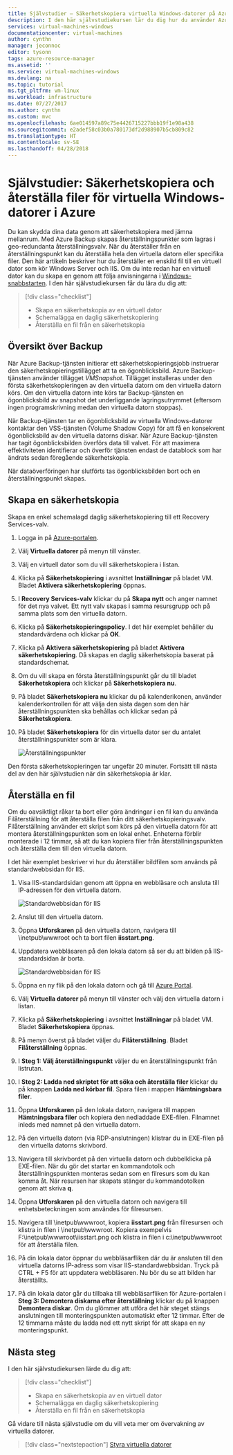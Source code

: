 ```yaml
---
title: Självstudier – Säkerhetskopiera virtuella Windows-datorer på Azure Portal | Microsoft Docs
description: I den här självstudiekursen lär du dig hur du använder Azure Portal för att skydda dina virtuella Windows-datorer med Azure Backup.
services: virtual-machines-windows
documentationcenter: virtual-machines
author: cynthn
manager: jeconnoc
editor: tysonn
tags: azure-resource-manager
ms.assetid: ''
ms.service: virtual-machines-windows
ms.devlang: na
ms.topic: tutorial
ms.tgt_pltfrm: vm-linux
ms.workload: infrastructure
ms.date: 07/27/2017
ms.author: cynthn
ms.custom: mvc
ms.openlocfilehash: 6ae014597a89c75e4426715227bbb19f1e98a438
ms.sourcegitcommit: e2adef58c03b0a780173df2d988907b5cb809c82
ms.translationtype: HT
ms.contentlocale: sv-SE
ms.lasthandoff: 04/28/2018
---
```

# <a name="tutorial-back-up-and-restore-files-for-windows-virtual-machines-in-azure"></a>Självstudier: Säkerhetskopiera och återställa filer för virtuella Windows-datorer i Azure

Du kan skydda dina data genom att säkerhetskopiera med jämna mellanrum. Med Azure Backup skapas återställningspunkter som lagras i geo-redundanta återställningsvalv. När du återställer från en återställningspunkt kan du återställa hela den virtuella datorn eller specifika filer. Den här artikeln beskriver hur du återställer en enskild fil till en virtuell dator som kör Windows Server och IIS. Om du inte redan har en virtuell dator kan du skapa en genom att följa anvisningarna i [Windows-snabbstarten](quick-create-portal.md). I den här självstudiekursen får du lära du dig att:

> [!div class="checklist"]
> * Skapa en säkerhetskopia av en virtuell dator
> * Schemalägga en daglig säkerhetskopiering
> * Återställa en fil från en säkerhetskopia

## <a name="backup-overview"></a>Översikt över Backup

När Azure Backup-tjänsten initierar ett säkerhetskopieringsjobb instruerar den säkerhetskopieringstillägget att ta en ögonblicksbild. Azure Backup-tjänsten använder tillägget _VMSnapshot_. Tillägget installeras under den första säkerhetskopieringen av den virtuella datorn om den virtuella datorn körs. Om den virtuella datorn inte körs tar Backup-tjänsten en ögonblicksbild av snapshot det underliggande lagringsutrymmet (eftersom ingen programskrivning medan den virtuella datorn stoppas).

När Backup-tjänsten tar en ögonblicksbild av virtuella Windows-datorer kontaktar den VSS-tjänsten (Volume Shadow Copy) för att få en konsekvent ögonblicksbild av den virtuella datorns diskar. När Azure Backup-tjänsten har tagit ögonblicksbilden överförs data till valvet. För att maximera effektiviteten identifierar och överför tjänsten endast de datablock som har ändrats sedan föregående säkerhetskopia.

När dataöverföringen har slutförts tas ögonblicksbilden bort och en återställningspunkt skapas.


## <a name="create-a-backup"></a>Skapa en säkerhetskopia
Skapa en enkel schemalagd daglig säkerhetskopiering till ett Recovery Services-valv. 

1. Logga in på [Azure-portalen](https://portal.azure.com/).
2. Välj **Virtuella datorer** på menyn till vänster. 
3. Välj en virtuell dator som du vill säkerhetskopiera i listan.
4. Klicka på **Säkerhetskopiering** i avsnittet **Inställningar** på bladet VM. Bladet **Aktivera säkerhetskopiering** öppnas.
5. I **Recovery Services-valv** klickar du på **Skapa nytt** och anger namnet för det nya valvet. Ett nytt valv skapas i samma resursgrupp och på samma plats som den virtuella datorn.
6. Klicka på **Säkerhetskopieringspolicy**. I det här exemplet behåller du standardvärdena och klickar på **OK**.
7. Klicka på **Aktivera säkerhetskopiering** på bladet **Aktivera säkerhetskopiering**. Då skapas en daglig säkerhetskopia baserat på standardschemat.
10. Om du vill skapa en första återställningspunkt går du till bladet **Säkerhetskopiera** och klickar på **Säkerhetskopiera nu**.
11. På bladet **Säkerhetskopiera nu** klickar du på kalenderikonen, använder kalenderkontrollen för att välja den sista dagen som den här återställningspunkten ska behållas och klickar sedan på **Säkerhetskopiera**.
12. På bladet **Säkerhetskopiera** för din virtuella dator ser du antalet återställningspunkter som är klara.

    ![Återställningspunkter](./media/tutorial-backup-vms/backup-complete.png)
    
Den första säkerhetskopieringen tar ungefär 20 minuter. Fortsätt till nästa del av den här självstudien när din säkerhetskopia är klar.

## <a name="recover-a-file"></a>Återställa en fil

Om du oavsiktligt råkar ta bort eller göra ändringar i en fil kan du använda Filåterställning för att återställa filen från ditt säkerhetskopieringsvalv. Filåterställning använder ett skript som körs på den virtuella datorn för att montera återställningspunkten som en lokal enhet. Enheterna förblir monterade i 12 timmar, så att du kan kopiera filer från återställningspunkten och återställa dem till den virtuella datorn.  

I det här exemplet beskriver vi hur du återställer bildfilen som används på standardwebbsidan för IIS. 

1. Visa IIS-standardsidan genom att öppna en webbläsare och ansluta till IP-adressen för den virtuella datorn.

    ![Standardwebbsidan för IIS](./media/tutorial-backup-vms/iis-working.png)

2. Anslut till den virtuella datorn.
3. Öppna **Utforskaren** på den virtuella datorn, navigera till \inetpub\wwwroot och ta bort filen **iisstart.png**.
4. Uppdatera webbläsaren på den lokala datorn så ser du att bilden på IIS-standardsidan är borta.

    ![Standardwebbsidan för IIS](./media/tutorial-backup-vms/iis-broken.png)

5. Öppna en ny flik på den lokala datorn och gå till [Azure Portal](https://portal.azure.com).
6. Välj **Virtuella datorer** på menyn till vänster och välj den virtuella datorn i listan.
8. Klicka på **Säkerhetskopiering** i avsnittet **Inställningar** på bladet VM. Bladet **Säkerhetskopiera** öppnas. 
9. På menyn överst på bladet väljer du **Filåterställning**. Bladet **Filåterställning** öppnas.
10. I **Steg 1: Välj återställningspunkt** väljer du en återställningspunkt från listrutan.
11. I **Steg 2: Ladda ned skriptet för att söka och återställa filer** klickar du på knappen **Ladda ned körbar fil**. Spara filen i mappen **Hämtningsbara filer**.
12. Öppna **Utforskaren** på den lokala datorn, navigera till mappen **Hämtningsbara filer** och kopiera den nedladdade EXE-filen. Filnamnet inleds med namnet på den virtuella datorn. 
13. På den virtuella datorn (via RDP-anslutningen) klistrar du in EXE-filen på den virtuella datorns skrivbord. 
14. Navigera till skrivbordet på den virtuella datorn och dubbelklicka på EXE-filen. När du gör det startar en kommandotolk och återställningspunkten monteras sedan som en filresurs som du kan komma åt. När resursen har skapats stänger du kommandotolken genom att skriva **q**.
15. Öppna **Utforskaren** på den virtuella datorn och navigera till enhetsbeteckningen som användes för filresursen.
16. Navigera till \inetpub\wwwroot, kopiera **iisstart.png** från filresursen och klistra in filen i \inetpub\wwwroot. Kopiera exempelvis F:\inetpub\wwwroot\iisstart.png och klistra in filen i c:\inetpub\wwwroot för att återställa filen.
17. På din lokala dator öppnar du webbläsarfliken där du är ansluten till den virtuella datorns IP-adress som visar IIS-standardwebbsidan. Tryck på CTRL + F5 för att uppdatera webbläsaren. Nu bör du se att bilden har återställts.
18. På din lokala dator går du tillbaka till webbläsarfliken för Azure-portalen i **Steg 3: Demontera diskarna efter återställning** klickar du på knappen **Demontera diskar**. Om du glömmer att utföra det här steget stängs anslutningen till monteringspunkten automatiskt efter 12 timmar. Efter de 12 timmarna måste du ladda ned ett nytt skript för att skapa en ny monteringspunkt.


## <a name="next-steps"></a>Nästa steg

I den här självstudiekursen lärde du dig att:

> [!div class="checklist"]
> * Skapa en säkerhetskopia av en virtuell dator
> * Schemalägga en daglig säkerhetskopiering
> * Återställa en fil från en säkerhetskopia

Gå vidare till nästa självstudie om du vill veta mer om övervakning av virtuella datorer.

> [!div class="nextstepaction"]
> [Styra virtuella datorer](tutorial-govern-resources.md)









